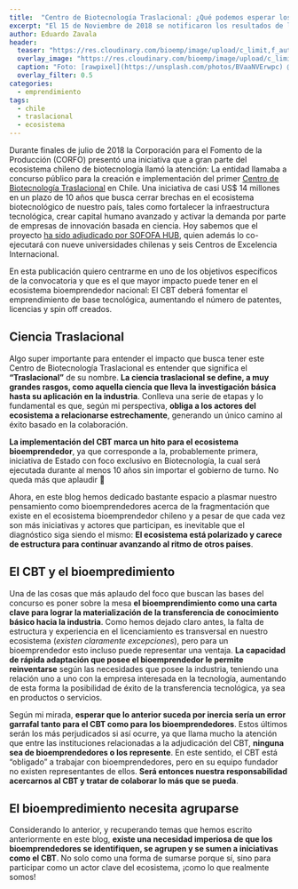 ```yaml
---
title:  "Centro de Biotecnología Traslacional: ¿Qué podemos esperar los bioemprendedores?"
excerpt: "El 15 de Noviembre de 2018 se notificaron los resultados de la convocatoria de Corfo para la instalación y operación del primer Centro de Biotecnología Traslacional (CBT) en Chile. En esta publicación opinamos acerca de _cómo afecta esto a boca_"
author: Eduardo Zavala
header:
  teaser: "https://res.cloudinary.com/bioemp/image/upload/c_limit,f_auto,q_auto,w_400/b2/todos-para-uno.jpg"
  overlay_image: "https://res.cloudinary.com/bioemp/image/upload/c_limit,f_auto,q_auto,w_1200/b2/todos-para-uno.jpg"
  caption: "Foto: [rawpixel](https://unsplash.com/photos/BVaaNVErwpc) @ Unsplash"
  overlay_filter: 0.5
categories:
  - emprendimiento
tags:
  - chile
  - traslacional
  - ecosistema
---
```


Durante finales de julio de 2018 la Corporación para el Fomento de la Producción (CORFO) presentó una iniciativa que a gran parte del ecosistema chileno de biotecnología llamó la atención: La entidad llamaba a concurso público para la creación e implementación del primer [Centro de Biotecnología Traslacional](https://www.corfo.cl/sites/cpp/convocatorias/centro_tecnologico_de_biotecnologia_traslacional) en Chile. Una iniciativa de casi US$ 14 millones en un plazo de 10 años que busca cerrar brechas en el ecosistema biotecnológico de nuestro país, tales como fortalecer la infraestructura tecnológica, crear capital humano avanzado y activar la demanda por parte de empresas de innovación basada en ciencia. Hoy sabemos que el proyecto [ha sido adjudicado por SOFOFA HUB](https://revistaemprende.cl/arranca-la-ejecucion-del-centro-de-biotecnologia-traslacional-apoyado-por-corfo), quien además lo co-ejecutará con nueve universidades chilenas y seis Centros de Excelencia Internacional.  

En esta publicación quiero centrarme en uno de los objetivos específicos de la convocatoria y que es el que mayor impacto puede tener en el ecosistema bioemprendedor nacional: El CBT deberá fomentar el emprendimiento de base tecnológica, aumentando el número de patentes, licencias y spin off creados.

## Ciencia Traslacional 

Algo super importante para entender el impacto que busca tener este Centro de Biotecnología Traslacional es entender que significa el **“Traslacional”** de su nombre. **La ciencia traslacional se define, a muy grandes rasgos, como aquella ciencia que lleva la investigación básica hasta su aplicación en la industria**. Conlleva una serie de etapas y lo fundamental es que, según mi perspectiva, **obliga a los actores del ecosistema a relacionarse estrechamente**, generando un único camino al éxito basado en la colaboración.

**La implementación del CBT marca un hito para el ecosistema bioemprendedor**, ya que corresponde a la, probablemente primera, iniciativa de Estado con foco exclusivo en Biotecnología, la cual será ejecutada durante al menos 10 años sin importar el gobierno de turno. No queda más que aplaudir :clap: 

Ahora, en este blog hemos dedicado bastante espacio a plasmar nuestro pensamiento como bioemprendedores acerca de la fragmentación que existe en el ecosistema bioemprendedor chileno y a pesar de que cada vez son más iniciativas y actores que participan, es inevitable que el diagnóstico siga siendo el mismo: **El ecosistema está polarizado y carece de estructura para continuar avanzando al ritmo de otros países**. 

## El CBT y el bioempredimiento

Una de las cosas que más aplaudo del foco que buscan las bases del concurso es poner sobre la mesa **el bioemprendimiento como una carta clave para lograr la materialización de la transferencia de conocimiento básico hacia la industria**. Como hemos dejado claro antes, la falta de estructura y experiencia en el licenciamiento es transversal en nuestro ecosistema (*existen claramente excepciones*), pero para un bioemprendedor esto incluso puede representar una ventaja. **La capacidad de rápida adaptación que posee el bioemprendedor le permite reinventarse** según las necesidades que posee la industria, teniendo una relación uno a uno con la empresa interesada en la tecnología, aumentando de esta forma la posibilidad de éxito de la transferencia tecnológica, ya sea en productos o servicios. 

Según mi mirada, **esperar que lo anterior suceda por inercia sería un error garrafal tanto para el CBT como para los bioemprendedores**. Estos últimos serán los más perjudicados si así ocurre, ya que llama mucho la atención que entre las instituciones relacionadas a la adjudicación del CBT, **ninguna sea de bioemprendedores o los represente**. En este sentido, el CBT está “obligado” a trabajar con bioemprendedores, pero en su equipo fundador no existen representantes de ellos. **Será entonces nuestra responsabilidad acercarnos al CBT y tratar de colaborar lo más que se pueda**. 

## El bioempredimiento necesita agruparse

Considerando lo anterior, y recuperando temas que hemos escrito anteriormente en este blog, **existe una necesidad imperiosa de que los bioemprendedores se identifiquen, se agrupen y se sumen a iniciativas como el CBT**. No solo como una forma de sumarse porque sí, sino para participar como un actor clave del ecosistema, ¡como lo que realmente somos!
